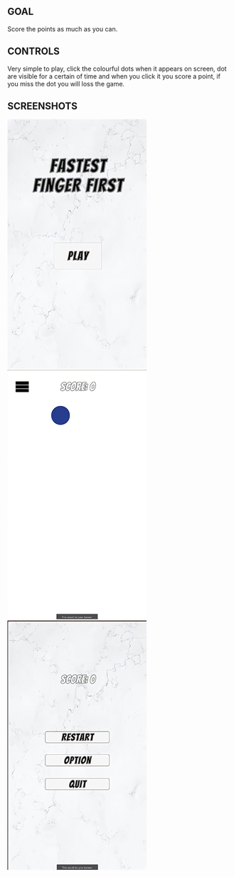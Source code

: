 ## GOAL
  Score the points as much as you can.

## CONTROLS
  Very simple to play, click the colourful dots when it appears on screen, dot are visible for a certain of time and when you click it you score a point, if you miss the dot you will loss the game.

## SCREENSHOTS
![start_game_ss](https://raw.githubusercontent.com/pranaysj/FASTEST-FINGER-FIRST/main/Screenshort/start_game_ss.png)
![play_game_ss jpg](https://raw.githubusercontent.com/pranaysj/FASTEST-FINGER-FIRST/main/Screenshort/play_game_ss.jpg.png)
![end_game_ss](https://github.com/pranaysj/FASTEST-FINGER-FIRST/blob/main/Screenshort/end_game_ss.png?raw=true)
